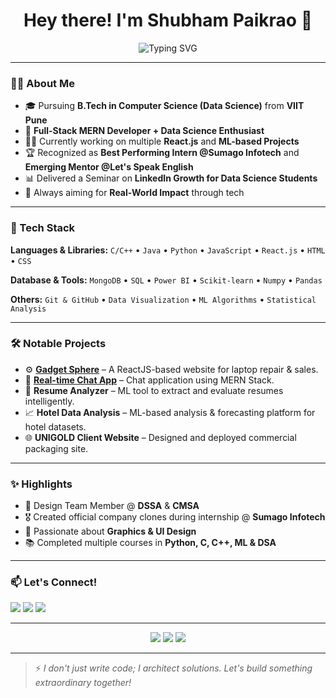 <h1 align="center">Hey there! I'm Shubham Paikrao 👋</h1>

<p align="center">
  <img src="https://readme-typing-svg.demolab.com?font=Fira+Code&pause=1000&center=true&vCenter=true&width=435&lines=🚀+Dedicated+to+Growth+and+Code;🌱+Data+Science+%7C+MERN+Stack+Dev;💻+Full-Stack+Problem+Solver;🔥+Making+Dreams+Happen+with+Tech!" alt="Typing SVG" />
</p>

---

### 🙋‍♂️ About Me

- 🎓 Pursuing **B.Tech in Computer Science (Data Science)** from **VIIT Pune**
- 🧠 **Full-Stack MERN Developer + Data Science Enthusiast**
- 🧑‍💻 Currently working on multiple **React.js** and **ML-based Projects**
- 🏆 Recognized as **Best Performing Intern @Sumago Infotech** and **Emerging Mentor @Let's Speak English**
- 📊 Delivered a Seminar on **LinkedIn Growth for Data Science Students**
- 🎯 Always aiming for **Real-World Impact** through tech

---

### 🧰 Tech Stack

**Languages & Libraries:**
`C/C++` • `Java` • `Python` • `JavaScript` • `React.js` • `HTML` • `CSS`

**Database & Tools:**
`MongoDB` • `SQL` • `Power BI` • `Scikit-learn` • `Numpy` • `Pandas`

**Others:**
`Git & GitHub` • `Data Visualization` • `ML Algorithms` • `Statistical Analysis`

---

### 🛠️ Notable Projects

- ⚙️ **[Gadget Sphere](https://github.com/shubhamp-2905/Gadget-Sphere)** – A ReactJS-based website for laptop repair & sales.
- 💬 **[Real-time Chat App](https://github.com/shubhamp-2905/fullstack-chat-app)** – Chat application using MERN Stack.
- 🧠 **Resume Analyzer** – ML tool to extract and evaluate resumes intelligently.
- 📈 **Hotel Data Analysis** – ML-based analysis & forecasting platform for hotel datasets.
- 🌐 **UNIGOLD Client Website** – Designed and deployed commercial packaging site.

---

### ✨ Highlights

- 📌 Design Team Member @ **DSSA** & **CMSA**
- 🎖️ Created official company clones during internship @ **Sumago Infotech**
- 🎨 Passionate about **Graphics & UI Design**
- 📚 Completed multiple courses in **Python, C, C++, ML & DSA**

---

### 📫 Let's Connect!

<a href="mailto:shubhampaikrao610@gmail.com"><img src="https://img.shields.io/badge/Email-%23D14836?style=for-the-badge&logo=gmail&logoColor=white" /></a>
<a href="https://www.linkedin.com/in/shubham-paikrao-7848162a7/"><img src="https://img.shields.io/badge/LinkedIn-%230077B5.svg?style=for-the-badge&logo=linkedin&logoColor=white" /></a>
<a href="https://github.com/shubhamp-2905"><img src="https://img.shields.io/badge/GitHub-%2312100E.svg?style=for-the-badge&logo=github&logoColor=white" /></a>

---

<p align="center">
  <img src="https://github-readme-stats.vercel.app/api?username=shubhamp-2905&show_icons=true&theme=tokyonight" />
  <img src="https://github-readme-streak-stats.herokuapp.com/?user=shubhamp-2905&theme=tokyonight" />
  <img src="https://github-readme-stats.vercel.app/api/top-langs/?username=shubhamp-2905&layout=compact&theme=tokyonight" />
</p>

---

> ⚡ *I don't just write code; I architect solutions. Let's build something extraordinary together!*
